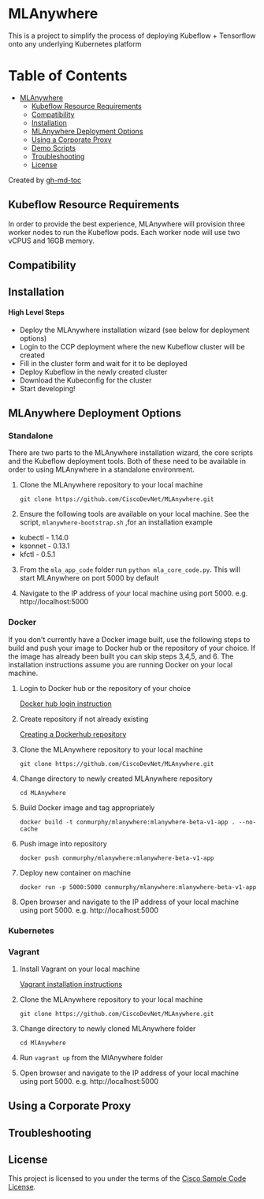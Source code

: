 # MLAnywhere

This is a project to simplify the process of deploying Kubeflow + Tensorflow onto any underlying Kubernetes platform


Table of Contents
=================

  * [MLAnywhere](#mlanywhere)
      * [Kubeflow Resource Requirements](#kubeflow-resource-requirements)
      * [Compatibility](#compatibility)
      * [Installation](#installation)
      * [MLAnywhere Deployment Options](#mlanywhere-deployment-options)
      * [Using a Corporate Proxy](#using-a-corporate-proxy)
      * [Demo Scripts](#demo-scripts)
      * [Troubleshooting](#troubleshooting)
      * [License](#license)

Created by [gh-md-toc](https://github.com/ekalinin/github-markdown-toc)

## Kubeflow Resource Requirements

In order to provide the best experience, MLAnywhere will provision three worker nodes to run the Kubeflow pods. Each worker node will use two vCPUS and 16GB memory.

## Compatibility

## Installation

#### High Level Steps

* Deploy the MLAnywhere installation wizard (see below for deployment options)
* Login to the CCP deployment where the new Kubeflow cluster will be created
* Fill in the cluster form and wait for it to be deployed
* Deploy Kubeflow in the newly created cluster
* Download the Kubeconfig for the cluster
* Start developing!

## MLAnywhere Deployment Options

### Standalone

There are two parts to the MLAnywhere installation wizard, the core scripts and the Kubeflow deployment tools. Both of these need to be available in order to using MLAnywhere in a standalone environment.

1. Clone the MLAnywhere repository to your local machine

   ```git clone https://github.com/CiscoDevNet/MLAnywhere.git```

2. Ensure the following tools are available on your local machine. See the script, `mlanywhere-bootstrap.sh` ,for an installation example 

* kubectl - 1.14.0
* ksonnet - 0.13.1
* kfctl - 0.5.1

3. From the `mla_app_code` folder run `python mla_core_code.py`. This will start MLAnywhere on port 5000 by default

4. Navigate to the IP address of your local machine using port 5000. e.g. http://localhost:5000

### Docker

If you don't currently have a Docker image built, use the following steps to build and push your image to Docker hub or the repository of your choice. If the image has already been built you can skip steps 3,4,5, and 6. The installation instructions assume you are running Docker on your local machine.

1. Login to Docker hub or the repository of your choice

    [Docker hub login instruction](https://docs.docker.com/engine/reference/commandline/login/)

2. Create repository if not already existing

   [Creating a Dockerhub repository](https://docs.docker.com/docker-hub/repos/)

3. Clone the MLAnywhere repository to your local machine

   `git clone https://github.com/CiscoDevNet/MLAnywhere.git`
   
4. Change directory to newly created MLAnywhere repository

   `cd MLAnywhere`

5. Build Docker image and tag appropriately

   `docker build -t conmurphy/mlanywhere:mlanywhere-beta-v1-app . --no-cache`

6. Push image into repository

   `docker push conmurphy/mlanywhere:mlanywhere-beta-v1-app`

7. Deploy new container on machine

   `docker run -p 5000:5000 conmurphy/mlanywhere:mlanywhere-beta-v1-app`

8. Open browser and navigate to the IP address of your local machine using port 5000. e.g. http://localhost:5000

### Kubernetes

### Vagrant

1. Install Vagrant on your local machine

   [Vagrant installation instructions](https://www.vagrantup.com/docs/installation/)

2. Clone the MLAnywhere repository to your local machine

   `git clone https://github.com/CiscoDevNet/MLAnywhere.git`

3. Change directory to newly cloned MLAnywhere folder

   `cd MlAnywhere`

4. Run `vagrant up` from the MlAnywhere folder

5. Open browser and navigate to the IP address of your local machine using port 5000. e.g. http://localhost:5000

## Using a Corporate Proxy

## Troubleshooting

## License

This project is licensed to you under the terms of the [Cisco Sample
Code License](./LICENSE).
